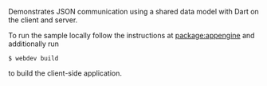 Demonstrates JSON communication using a shared data model with Dart on the
client and server.

To run the sample locally follow the instructions at
[package:appengine](https://github.com/dart-lang/appengine/blob/master/README.md)
and additionally run

    $ webdev build

to build the client-side application.
